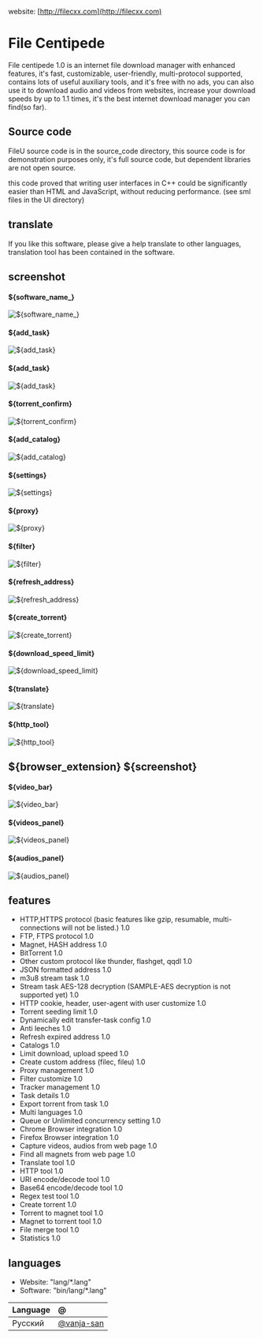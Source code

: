 website: [http://filecxx.com](http://filecxx.com)

# File Centipede
File centipede 1.0 is an internet file download manager with enhanced features, 
it's fast, customizable, user-friendly, multi-protocol supported, contains lots of useful auxiliary tools, 
and it's free with no ads, you can also use it to download audio and videos from websites, 
increase your download speeds by up to 1.1 times, it's the best internet download manager you can find(so far).

## Source code
FileU source code is in the source_code directory,
this source code is for demonstration purposes only, it's full source code, but dependent libraries are not open source.

this code proved that writing user interfaces in C++ could be significantly easier than HTML and JavaScript, without reducing performance.
(see sml files in the UI directory)


## translate
If you like this software, please give a help translate to other languages, translation tool has been contained in the software.


## screenshot

#### ${software\_name\_}

![${software_name_}](images/screenshot_software.png)

#### ${add\_task}

![${add_task}](images/screenshot_add_task.png)

#### ${add\_task}

![${add_task}](images/screenshot_add_task2.png)

#### ${torrent\_confirm}

![${torrent_confirm}](images/screenshot_torrent_confirm.png)

#### ${add\_catalog}

![${add_catalog}](images/screenshot_add_catalog.png)

#### ${settings}

![${settings}](images/screenshot_settings.png)

#### ${proxy}

![${proxy}](images/screenshot_proxy.png)

#### ${filter}

![${filter}](images/screenshot_filter.png)

#### ${refresh\_address}

![${refresh_address}](images/screenshot_refresh_address.png)

#### ${create\_torrent}

![${create_torrent}](images/screenshot_create_torrent.png)

#### ${download\_speed\_limit}

![${download_speed_limit}](images/screenshot_download_speed_limit.png)

#### ${translate}

![${translate}](images/screenshot_translate.png)

#### ${http\_tool}

![${http_tool}](images/screenshot_http_tool.png)

${browser\_extension} ${screenshot}
-----------------------------------

#### ${video\_bar}

![${video_bar}](images/extension_video_bar.png)

#### ${videos\_panel}

![${videos_panel}](images/extension_videos.png)

#### ${audios\_panel}

![${audios_panel}](images/extension_audios.png)

## features
* HTTP,HTTPS protocol (basic features like gzip, resumable, multi-connections will not be listed.)	1.0
* FTP, FTPS protocol	1.0
* Magnet, HASH address	1.0
* BitTorrent	1.0
* Other custom protocol like thunder, flashget, qqdl	1.0
* JSON formatted address	1.0
* m3u8 stream task	1.0
* Stream task AES-128 decryption (SAMPLE-AES decryption is not supported yet)	1.0
* HTTP cookie, header, user-agent with user customize	1.0
* Torrent seeding limit	1.0
* Dynamically edit transfer-task config	1.0
* Anti leeches	1.0
* Refresh expired address	1.0
* Catalogs	1.0
* Limit download, upload speed	1.0
* Create custom address (filec, fileu)	1.0
* Proxy management	1.0
* Filter customize	1.0
* Tracker management	1.0
* Task details	1.0
* Export torrent from task	1.0
* Multi languages	1.0
* Queue or Unlimited concurrency setting	1.0
* Chrome Browser integration	1.0
* Firefox Browser integration	1.0
* Capture videos, audios from web page	1.0
* Find all magnets from web page	1.0
* Translate tool	1.0
* HTTP tool	1.0
* URI encode/decode tool	1.0
* Base64 encode/decode tool	1.0
* Regex test tool	1.0
* Create torrent	1.0
* Torrent to magnet tool	1.0
* Magnet to torrent tool	1.0
* File merge tool	1.0
* Statistics	1.0

## languages
* Website:  "lang/*.lang"
* Software: "bin/lang/*.lang"


| Language            |@|
|:--------------------|:-------------|
| Русский             | [@vanja-san](https://github.com/vanja-san) 
